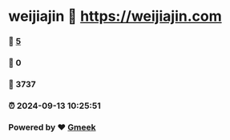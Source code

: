 # weijiajin :link: https://weijiajin.com 
### :page_facing_up: [5](https://weijiajin.com/tag.html) 
### :speech_balloon: 0 
### :hibiscus: 3737 
### :alarm_clock: 2024-09-13 10:25:51 
### Powered by :heart: [Gmeek](https://github.com/Meekdai/Gmeek)
